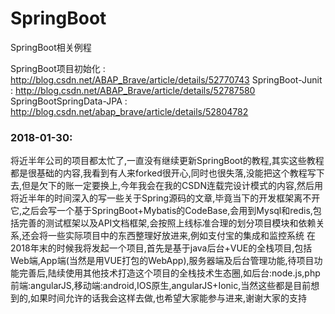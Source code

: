 # SpringBoot
SpringBoot相关例程

SpringBoot项目初始化 : http://blog.csdn.net/ABAP_Brave/article/details/52770743
SpringBoot-Junit : http://blog.csdn.net/ABAP_Brave/article/details/52787580
SpringBootSpringData-JPA : http://blog.csdn.net/abap_brave/article/details/52804782

### 2018-01-30:
将近半年公司的项目都太忙了,一直没有继续更新SpringBoot的教程,其实这些教程都是很基础的内容,我看到有人来forked很开心,同时也很失落,没能把这个教程写下去,但是欠下的账一定要换上,今年我会在我的CSDN连载完设计模式的内容,然后用将近半年的时间深入的写一些关于Spring源码的文章,毕竟当下的开发框架离不开它,之后会写一个基于SpringBoot+Mybatis的CodeBase,会用到Mysql和redis,包括完善的测试框架以及API文档框架,会按照上线标准合理的划分项目模块和依赖关系,还会将一些实际项目中的东西整理好放进来,例如支付宝的集成和监控系统
在2018年末的时候我将发起一个项目,首先是基于java后台+VUE的全栈项目,包括Web端,App端(当然是用VUE打包的WebApp),服务器端及后台管理功能,待项目功能完善后,陆续使用其他技术打造这个项目的全栈技术生态圈,如后台:node.js,php 前端:angularJS,移动端:android,IOS原生,angularJS+Ionic,当然这些都是目前想到的,如果时间允许的话我会这样去做,也希望大家能参与进来,谢谢大家的支持










